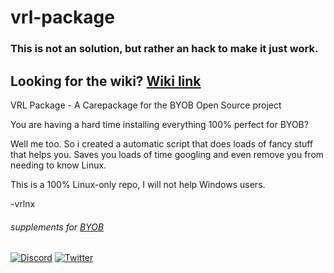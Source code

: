 # vrl-package

### This is not an solution, but rather an hack to make it just work.

## Looking for the wiki? [Wiki link](https://github.com/vrlnx/vrl-package/wiki)

VRL Package - A Carepackage for the BYOB Open Source project

You are having a hard time installing everything 100% perfect for BYOB?

Well me too. So i created a automatic script that does loads of fancy stuff that helps you.
Saves you loads of time googling and even remove you from needing to know Linux.

This is a 100% Linux-only repo, I will not help Windows users.

-vrlnx

###### _supplements for [BYOB](https://github.com/vrlnx/byob)_
[![Discord](https://panels-images.twitch.tv/panel-149277123-image-f33c7251-c5ab-4e1a-aa95-d1ec921264f3)](https://discord.gg/jTuA4tw)
[![Twitter](https://panels-images.twitch.tv/panel-149277123-image-4f344ba3-65b2-43d9-adaf-651cf629cf05)](https://twitter.com/vrlinux)

